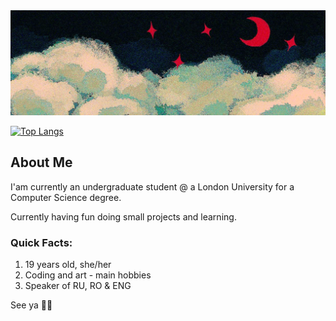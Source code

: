 <img src="https://github.com/dyokox/dyokox/blob/main/header.jpg" alt="night with clouds and red stars and moon drawing">

[![Top Langs](https://github-readme-stats.vercel.app/api/top-langs/?username=dyokox)](https://github.com/anuraghazra/github-readme-stats)

## About Me

I'am currently an undergraduate student @ a London University for a Computer Science degree. 

Currently having fun doing small projects and learning. 

### Quick Facts:
1. 19 years old, she/her
2. Coding and art - main hobbies
3. Speaker of RU, RO & ENG

See ya 🫶🏻
